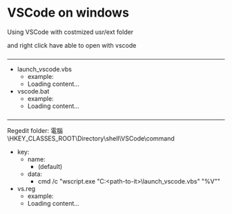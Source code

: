 # VSCode on windows

Using VSCode with costmized usr/ext folder

and right click have able to open with vscode

### 
---
* launch_vscode.vbs
  * example: 
  * <div class="load_as_code_session" data-url="launch_vscode.vbs">Loading content...</div>
* vscode.bat
  * example: 
  * <div class="load_as_code_session" data-url="vscode.bat">Loading content...</div>
###
--- 
Regedit folder: 電腦\HKEY_CLASSES_ROOT\Directory\shell\VSCode\command
* key:
  * name:
    * (default)
  * data:
    * cmd /c "wscript.exe "C:\<path-to-it>\launch_vscode.vbs" "%V""
* vs.reg
  * example: 
  * <div class="load_as_code_session" data-url="vs.reg">Loading content...</div>


<script src="{{ '/assets/js/LoadAsCodeSession.js' | relative_url }}"></script>
